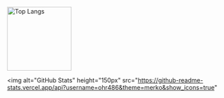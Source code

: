 <p align="left">
  <img
    alt="Top Langs" height="150px"
    src="https://github-readme-stats.vercel.app/api/top-langs/?username=ohr486&theme=radical&show_icons=true"
  >

  <img
    alt="GitHub Stats" height="150px"
    src="https://github-readme-stats.vercel.app/api?username=ohr486&theme=merko&show_icons=true"
  >
</p>
